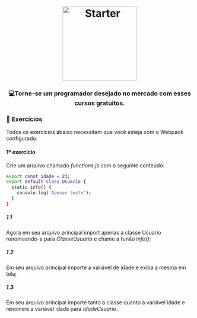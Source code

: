 <h1 align="center">
    <img alt="Starter" src="https://blog.ida.cl/wp-content/uploads/sites/5/2016/06/ecmas6_2.png"  widht="200px" height="200px" />
</h1>

<h3 align="center">
  💻<strong>Torne-se um programador desejado</strong> no mercado com esses cursos gratuitos.
</h3>
 
### :hammer: Exercícios

Todos os exercícios abaixo necessitam que você esteja com o Webpack configurado.

#### 1º exercício

Crie um arquivo chamado *functions.js* com o seguinte conteúdo:

```bash
export const idade = 23;
export default class Usuario {
  static info() {   
    console.log('Apenas teste');  
  }
}
```

##### 1.1 

Agora em seu arquivo principal import apenas a classe Usuario renomeando-a para *ClasseUsuario* e chame a funão *info()*;

##### 1.2 

Em seu arquivo principal importe a variável de idade e exiba a mesma em tela;

##### 1.3
Em seu arquivo principal importe tanto a classe quanto a variável idade e renomeie a variável idade para *IdadeUsuario*.
```
